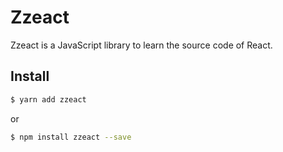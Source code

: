 # Zzeact

Zzeact is a JavaScript library to learn the source code of React.

## Install

```bash
$ yarn add zzeact
```

or

```bash
$ npm install zzeact --save
```
